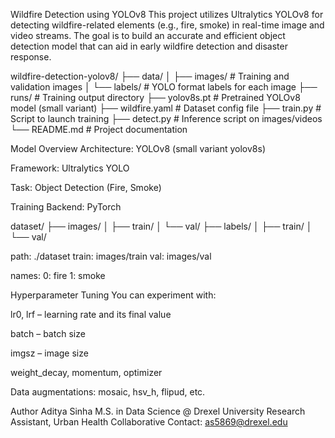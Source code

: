 Wildfire Detection using YOLOv8
This project utilizes Ultralytics YOLOv8 for detecting wildfire-related elements (e.g., fire, smoke) in real-time image and video streams. The goal is to build an accurate and efficient object detection model that can aid in early wildfire detection and disaster response.


wildfire-detection-yolov8/
├── data/
│   ├── images/            # Training and validation images
│   └── labels/            # YOLO format labels for each image
├── runs/                  # Training output directory
├── yolov8s.pt             # Pretrained YOLOv8 model (small variant)
├── wildfire.yaml          # Dataset config file
├── train.py               # Script to launch training
├── detect.py              # Inference script on images/videos
└── README.md              # Project documentation

Model Overview
Architecture: YOLOv8 (small variant yolov8s)

Framework: Ultralytics YOLO

Task: Object Detection (Fire, Smoke)

Training Backend: PyTorch


dataset/
├── images/
│   ├── train/
│   └── val/
├── labels/
│   ├── train/
│   └── val/



path: ./dataset
train: images/train
val: images/val

names:
  0: fire
  1: smoke


Hyperparameter Tuning
You can experiment with:

lr0, lrf – learning rate and its final value

batch – batch size

imgsz – image size

weight_decay, momentum, optimizer

Data augmentations: mosaic, hsv_h, flipud, etc.

Author
Aditya Sinha
M.S. in Data Science @ Drexel University
Research Assistant, Urban Health Collaborative
Contact: as5869@drexel.edu
